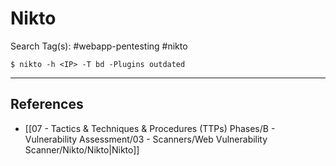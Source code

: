 # Nikto

Search Tag(s): #webapp-pentesting #nikto

`$ nikto -h <IP> -T bd -Plugins outdated`

---
## References

- [[07 - Tactics & Techniques & Procedures (TTPs) Phases/B - Vulnerability Assessment/03 - Scanners/Web Vulnerability Scanner/Nikto/Nikto|Nikto]]